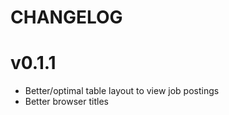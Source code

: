 CHANGELOG
=========

# v0.1.1
 * Better/optimal table layout to view job postings
 * Better browser titles
